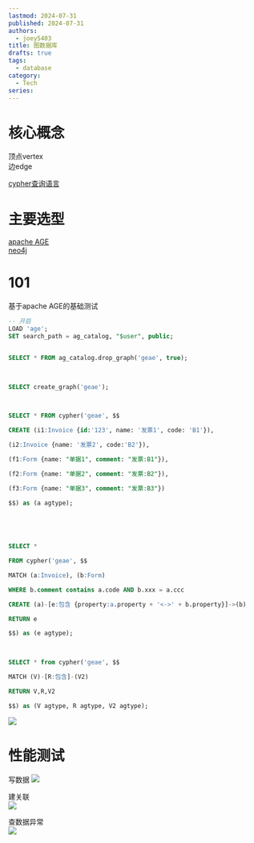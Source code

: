 ```yaml
---
lastmod: 2024-07-31
published: 2024-07-31
authors:
  - joey5403
title: 图数据库
drafts: true
tags: 
  - database
category: 
  - Tech
series:
---
```


# 核心概念
顶点vertex  
边edge

[cypher查询语言](https://neo4j.com/docs/cypher-manual/current/introduction/)  

# 主要选型
[apache AGE](https://age.apache.org/)  
[neo4j](https://neo4j.com/)  


# 101
基于apache AGE的基础测试

```sql
-- 开启
LOAD 'age';
SET search_path = ag_catalog, "$user", public;


SELECT * FROM ag_catalog.drop_graph('geae', true);

  

SELECT create_graph('geae');

  

SELECT * FROM cypher('geae', $$

CREATE (i1:Invoice {id:'123', name: '发票1', code: 'B1'}),

(i2:Invoice {name: '发票2', code:'B2'}),

(f1:Form {name: "单据1", comment: "发票:B1"}),

(f2:Form {name: "单据2", comment: "发票:B2"}),

(f3:Form {name: "单据3", comment: "发票:B3"})

$$) as (a agtype);

  

  

SELECT *

FROM cypher('geae', $$

MATCH (a:Invoice), (b:Form)

WHERE b.comment contains a.code AND b.xxx = a.ccc

CREATE (a)-[e:包含 {property:a.property + '<->' + b.property}]->(b)

RETURN e

$$) as (e agtype);

  

SELECT * from cypher('geae', $$

MATCH (V)-[R:包含]-(V2)

RETURN V,R,V2

$$) as (V agtype, R agtype, V2 agtype);
```


![](https://img.joeyzheng.tech/ob-1726664063201.png)


# 性能测试
写数据  ![](https://img.joeyzheng.tech/ob-1726664044458.png)

建关联  
![](https://img.joeyzheng.tech/ob-1726664027599.png)


查数据异常  
![](https://img.joeyzheng.tech/ob-1726664002516.png)

